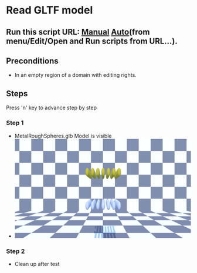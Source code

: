 # Read GLTF model
## Run this script URL: [Manual](./test.js?raw=true)   [Auto](./testAuto.js?raw=true)(from menu/Edit/Open and Run scripts from URL...).

## Preconditions
- In an empty region of a domain with editing rights.

## Steps
Press 'n' key to advance step by step

### Step 1
- MetalRoughSpheres.glb Model is visible
- ![](./ExpectedImage_00000.png)
### Step 2
- Clean up after test
